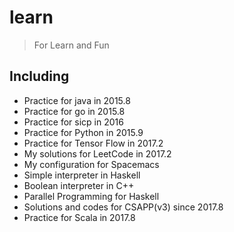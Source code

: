 # learn
> For Learn and Fun

## Including
* Practice for java in 2015.8
* Practice for go in 2015.8
* Practice for sicp in 2016
* Practice for Python in 2015.9
* Practice for Tensor Flow in 2017.2
* My solutions for LeetCode in 2017.2
* My configuration for Spacemacs
* Simple interpreter in Haskell
* Boolean interpreter in C++
* Parallel Programming for Haskell
* Solutions and codes for CSAPP(v3) since 2017.8
* Practice for Scala in 2017.8
